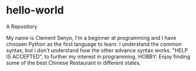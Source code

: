 # hello-world
A Repository

My name is Clement Senyo, I'm a beginner at programming and I have choosen Python as the first language to learn.
I understand the common syntax, but i don't understand how the other advance syntax works. "HELP IS ACCEPTED", to further my interest in programming.
HOBBY: Enjoy finding some of the best Chinese Restaurant in different states.

